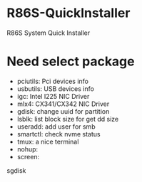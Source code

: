 # R86S-QuickInstaller
R86S System Quick Installer

# Need select package
 <!-- - sgdisk: Fix GPT info
 - partx: Refresh part info -->
 - pciutils: Pci devices info
 - usbutils: USB devices info
 - igc: Intel I225 NIC Driver
 - mlx4: CX341/CX342 NIC Driver
 - gdisk: change uuid for partition
 - lsblk: list block size for get dd size
 - useradd: add user for smb
 - smartctl: check nvme status
 - tmux: a nice terminal
 - nohup: 
 - screen:

sgdisk
